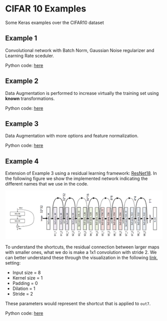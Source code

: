 # CIFAR 10 Examples

Some Keras examples over the CIFAR10 dataset

## Example 1

Convolutional network with Batch Norm, Gaussian Noise regularizer and Learning Rate sceduler.

Python code: [here](1_cifar_conv.py)

## Example 2

Data Augmentation is performed to increase virtually the training set using **known** transformations.

Python code: [here](2_cifar_DA.py)

## Example 3

Data Augmentation with more options and feature normalization.

Python code: [here](3_cifar_DA2.py)


## Example 4

Extension of Example 3 using a residual learning framework: [ResNet18](https://arxiv.org/abs/1512.03385).
In the following figure we show the implemented network indicating the different names that we use in the code.

![resnet18_diagram](resnet18_diagram.png)


To understand the shortcuts, the residual connection between larger maps with smaller ones, 
what we do is make a 1x1 convolution with stride 2. We can better understand these through the visualization in
the following [link](https://ezyang.github.io/convolution-visualizer/index.html), setting:
+ Input size = 8
+ Kernel size = 1
+ Padding = 0
+ Dilation = 1
+ Stride = 2

These parameters would represent the shortcut that is applied to `out7`. 

Python code: [here](3_cifar_DA2.py)